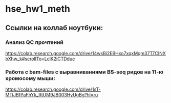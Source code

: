 # hse_hw1_meth

## Ссылки на коллаб ноутбуки:
### Анализ QC прочтений
https://colab.research.google.com/drive/14wsBi2EBHxo7xqxMqm37T7CINXbXhw_k#scrollTo=LclK2iCTDdue
### Работа с bam-files с выравниваниями BS-seq ридов на 11-ю хромосому мыши:
https://colab.research.google.com/drive/1sT-MTtJBfPaFhYk_RtUM9JB003HyUgBg?hl=ru
